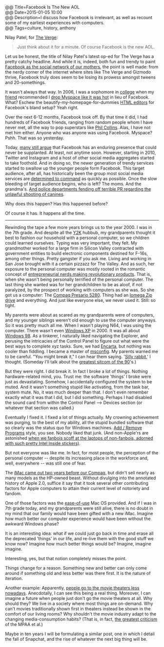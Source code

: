 @@ Title=Facebook Is The New AOL  
@@ Date=2015-01-05 10:00  
@@ Description=I discuss how Facebook is irrelevant, as well as recount some of my earliest experiences with computers.  
@@ Tags=culture, history, anthony  

Nilay Patel, for [The Verge](http://www.theverge.com/2015/1/4/7488495/facebook-is-the-new-aol):
>Just think about it for a minute. Of course Facebook is the new AOL.

Let us be honest, the title of Nilay Patel's latest op-ed for The Verge has a pretty catchy headline. And while it is, indeed, both fun and trendy to paint [Facebook as the social network of our mothers](http://mom.me/teen/8179-moms-have-taken-over-facebook/), the point is well made: from the nerdy corner of the internet where sites like The Verge and Gizmodo thrive, Facebook truly does seem to be losing its prowess amongst tweens and 20-somethings. 

It wasn't always that way. In 2006, I was a sophomore in [college](http://puc.edu/) when my [friend](http://twitter.com/the_real_hunter) recommended I [drop Myspace like it was hot](https://en.wikipedia.org/wiki/Drop_It_Like_It's_Hot) in lieu of Facebook. What? Eschew the beautify-my-homepage-for-dummies [HTML editors](http://www.pimp-my-profile.com/generators/myspace.php) for Facebook's bland setup? Yeah right.

Over the next 6-12 months, Facebook took off. By that time it did, I had hundreds of Facebook friends, ranging from random people whom I have never met, all the way to pop superstars like [Phil Collins](https://www.facebook.com/philcollins). Alas, I have not met him either. Anyone who was anyone was using Facebook. Myspace? Pshh. That was so yesterday.

Today, [many still argue](http://www.socialbuzzpros.com/2014/11/04/is-facebook-still-important/) that Facebook has an enduring presence that could never be supplanted. At least, not anytime soon. However, starting in 2010, Twitter and Instagram and a host of other social media aggregates started to take foothold. And in doing so, the newer generation of trendy services started to swallow up the younger people form Facebook. This target audience, after all, has historically been the group most social media services are [determined to command](http://www.theguardian.com/technology/2013/nov/20/marketing-to-kids-on-social-media-facebook-and-twitter-are-not-enough) as quickly as possible. Once the slow bleeding of target audience begins, who is left? The moms. And the grandma's. [And police departments fending off terrible PR regarding the unlawful shooting of canines](http://www.scpr.org/news/2013/07/05/38068/hawthorne-police-concerned-about-cyber-threats-aft/). 

Why does this happen? Has this happened before?

Of course it has. It happens all the time. 

<hr class="small">

Rewinding the tape a few more years brings us to the year 2000. I was in the 7th grade. And despite all the [Y2K](https://en.wikipedia.org/wiki/Year_2000_problem) hubbub, my grandparents thought it best to fashion our household with a personal computer, so we children could learned ourselves. Typing was very important, they felt. My grandmother worked for a large firm in Silicon Valley contracted with government entities to build electronic components destined for F-16s, among other things. Pretty gangster if you ask me. Living and working in San Jose brought with it a certain pizzazz for The Valley. And as such, her exposure to the personal computer was mostly rooted in the romantic concept of [entrepreneurial nerds making revolutionary products](https://en.wikipedia.org/wiki/Apple_Inc%2E). That is, when she wasn't being personally terrified of the personal computer. The last thing she wanted was for her grandchildren to be as aloof, if not paralyzed, by the prospect of working with computers as she was. So she got us a computer: The [Compaq Presario 5280](http://www.ebay.com/itm/COMPAQ-PRESARIO-5280-DESKTOP-good-condition-80-00-/281529628304?pt=US_Computer_Cases&amp;hash=item418c793690). Thing had an [Iomega Zip drive](https://en.wikipedia.org/wiki/Iomega_Zip_drive) and everything. And just like everyone else, we never used it. Still: so tight.  

My parents were about as scared as my grandparents were of computers, and my younger siblings weren't old enough to use the computer anyways. So it was pretty much all me. When I wasn't playing N64, I was using the computer. There wasn't even [Windows XP](https://en.wikipedia.org/wiki/Windows_XP) in 2000. It was all about [Windows 98](https://en.wikipedia.org/wiki/Windows_98). As a tinkerer, I naturally liked navigating the Explorer, and perusing the intricacies of the Control Panel to figure out what were the best ways to complete xyz tasks. Sure, we had [Encarta](https://en.wikipedia.org/wiki/Encarta), but nothing was cooler than fiddling. I became a master of [msconfig](http://www.theoveranalyzed.net/archive/facebook-is-the-new-aol#). My parents warned me to be careful. "You might break it," I can hear them saying. '[Silly rabbit](https://www.youtube.com/watch?v=QgwhOEoZOhA),' I thought. (Someday I'll talk about the [greatest sitcom of the 90](https://en.wikipedia.org/wiki/The_Fresh_Prince_of_Bel-Air)'s.)

But they were right. I did break it. In fact I broke a lot of things. Nothing hardware-related mind, you. Trust me: the software 'things' I broke were just as devastating. Somehow, I accidentally configured the system to be muted. And it wasn't something stupid like activating, from the task bar, system mute. No, it was much deeper than that. I don't even remember exactly what it was that I did, but I did something. Perhaps I had disabled the sound card from within the Control Panel --> Devices section (or whatever that section was called.) 

Eventually I fixed it. I fixed a lot of things actually. My crowning achievement was purging, to the best of my ability, all the stupid bundled software that so clearly was the status quo for Windows machines. [Add / Remove Programs](http://support.microsoft.com/kb/314481) style, you see. Nobody liked that junk. (And non-Apple'rs are astonished [when we fanbois scoff at the laptops of non-fanbois, adorned with such pretty Intel Inside stickers)](http://www.cultofmac.com/227936/watch-steve-jobs-laugh-at-the-idea-of-intel-inside-stickers-on-the-side-of-every-mac-video/). 

But not everyone was like me. In fact, for most people, the perception of the personal computer -- despite its increasing place in the workforce and, well, everywhere -- was still one of fear. 

The [iMac came out two years before our Compaq](https://en.wikipedia.org/wiki/Imac), but didn't sell nearly as many models as the HP-owned beast. Without divulging into the annotated history of Apple 2.0, suffice it say that it took several other contributing factors for Apple computers to attain their current level of notoriety and fandom. 

One of those factors was the [ease-of-use](https://en.wikipedia.org/wiki/Mac_OS) Mac OS provided. And if I was in 7th grade today, and my grandparents were still alive, there is no doubt in my mind that our family would have been gifted with a new iMac. Imagine how much better our computer experience would have been without the awkward Windows phase? 

It is an interesting idea: what if we could just go back in time and erase all the deprecated 'things' in our life, and re-live them with the good stuff we know now? Imagine how much better things would be? Imagine, imagine imagine.

Interesting, yes, but that notion completely misses the point.

Things change for a reason. Something new and better can only come around if something old and less better was there first. It is the nature of iteration.

Another example: Apparently, [people go to the movie theaters less nowadays](http://www.theverge.com/2015/1/1/7478987/box-office-attendance-hits-lowest-level-in-19-years). Anecdotally, I can see this being a real thing. Moreover, I can imagine a future when people just don't go the movie theaters at all. Why should they? We live in a society where most things are on-demand. Why can't movies traditionally shown first in theaters instead be shown in the comfort of our living rooms? Why shouldn't the movie industry adapt to the changing media-consumption habits? (That is, in fact, [the greatest criticism](http://www.theverge.com/2014/12/19/7420823/mpaa-decries-googles-shameful-attack-on-its-anti-piracy-program) of the MPAA et al.)

Maybe in ten years I will be formulating a similar post, one in which I detail the fall of Snapchat, and the rise of whatever the next big thing will be.